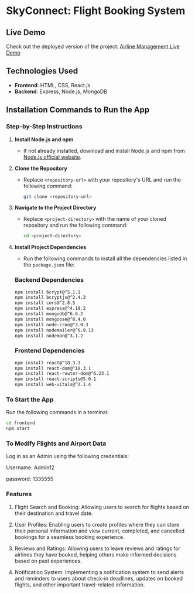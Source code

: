 # SkyConnect: Flight Booking System

## Live Demo

Check out the deployed version of the project: [Airline Management Live Demo](https://airlinemanagement.onrender.com)


## Technologies Used

- **Frontend**: HTML, CSS, React.js
- **Backend**: Express, Node.js, MongoDB

## Installation Commands to Run the App

### Step-by-Step Instructions

1. **Install Node.js and npm**
   - If not already installed, download and install Node.js and npm from [Node.js official website](https://nodejs.org/).

2. **Clone the Repository**
   - Replace `<repository-url>` with your repository's URL and run the following command:

     ```bash
     git clone <repository-url>
     ```

3. **Navigate to the Project Directory**
   - Replace `<project-directory>` with the name of your cloned repository and run the following command:
   
     ```bash
     cd <project-directory>
     ```

4. **Install Project Dependencies**
   - Run the following commands to install all the dependencies listed in the `package.json` file:

    ### Backend Dependencies
    ```bash
    npm install bcrypt@^5.1.1
    npm install bcryptjs@^2.4.3
    npm install cors@^2.8.5
    npm install express@^4.19.2
    npm install mongodb@^6.6.2
    npm install mongoose@^8.4.0
    npm install node-cron@^3.0.3
    npm install nodemailer@^6.9.13
    npm install nodemon@^3.1.2
    ```

    ### Frontend Dependencies
    ```bash
    npm install react@^18.3.1
    npm install react-dom@^18.3.1
    npm install react-router-dom@^6.23.1
    npm install react-scripts@5.0.1
    npm install web-vitals@^2.1.4
    ```

### To Start the App

Run the following commands in a terminal:
```bash
cd frontend
npm start
```
### To Modify Flights and Airport Data 
Log in as an Admin using the following credentials:

Username: Admin12

password: 1335555

### Features

1. Flight Search and Booking: Allowing users to search for flights based on their destination and travel date.

2. User Profiles: Enabling users to create profiles where they can store their personal information and view current, completed, and  cancelled bookings for a seamless booking experience.

3. Reviews and Ratings: Allowing users to leave reviews and ratings for airlines they have booked, helping others make informed decisions based on past experiences.

4. Notification System: Implementing a notification system to send alerts and reminders to users about check-in deadlines, updates on booked flights, and other important travel-related information.
